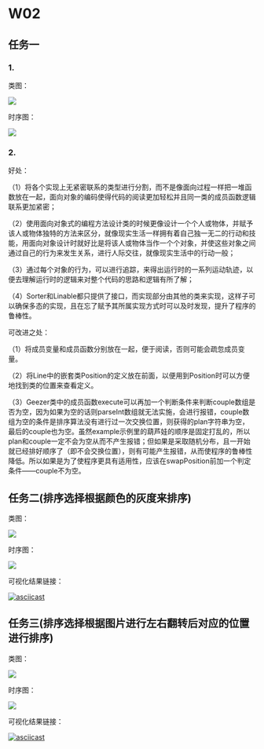 # W02

## 任务一

### 1.

类图：

![](http://www.plantuml.com/plantuml/png/NPBFKiCW4CRlF0L7wZIluDHUl7ZeMFNYU2396XafP61HQ_JTvGyqO2ui7xk_vLkoiyWDkfCaP93SMdhK1i4iXFhlGukHIir79XG-lsnMqMg3BEsFQ8IQw0Hua5nvyRUWzgxl9TJ0YA6yhfibLnNtay-XsJQaLgXRWEy2iSXH35cY-0Of2cVvzl5wMMcp9y27Ki1gFu2fbAMbiIQ5WiUPtVcbrhsJcHiBqNQIAY9ymU0Goi5gnMDuBs5fcX-q5IYqOYL8fBAZKvMoAQCCwXEN3bWzAUtCcE2llfECYMPBfotjM-QSWsPCeJfmOx0_ttFr7jvZxMc2icbVx7ArMDLwXQNf6eQMGxj2PeSipoMyV6wNbN0Tzb_q7DGtnl1pRRvqMPfwcTPcuFciT8sC-d-bNVTpJLDCegsav7mIdD6hhhkq92MWsgibBVrfHMhs3LlN9B83DRgJ_0C0)

时序图：

![](http://www.plantuml.com/plantuml/png/RPFFRjD04CRl-nGhvSmB-80gBZqIgU81h6HnBRdUi5whm2cehPMqJHfQXV2d0e8ABOMcaNeWX0HUnhjsJdq5PZDjR4Uv94xyVR_zPcPdBP2saE6MHqY5UnwhI9Vx0Or7E_7eCdtz8zt_fYvsg1rGXuUYIfw5B6IKBWkIzxkwVQmQFMgar7DzHkoAv0AaQVrLF1vJYg_a9bjdx2KpRqgFXUqx34xsfU0UDOZnqRqou48QMMbTCEOJvajNlg16D7lxAVbpeZ-Utaizxj3I8oza2rKoUQEYTqNLjd0HM0v5pME449EJFdY8jL6Bra99V2uPzTXJQL4rZ9RgL7iDE5ytEl6edlOF2SdA0Gmc1ax0vCRyEQEHMRsf3xvZYScWfs-wv7RIKD6nlkdZlxUJ9kIl6iiIsEIqvfzFQeWKhhCf2RPMNVzU12JflmyG39kKqJ1P3iNjQWu4fUv_JgTJtHtgrY0lnoVBV1TQWyTWxbLwXycoP_i5I_kN-jj32mvcPVjW2hO8sB8RYaIhFcpggw-poxEx20UHQaHBfCKFYxBdh19AbaVfvZaO4L8quaM0QhVjMfa7hbc6p4a9d9tidTyvyst7BF6qbKm7yVXCjxvalJSTpx4btv32zPrY-uUHwkpcRvfkdgZMK9rUm1nXh-BH5P2uaurm1OSIuEZh8xYS-cSVSs0crMd3YYAAf8EXcdO1ZLC0T1OMTsH-2dSiN9b2qlnY4R86nd3B-my0)

### 2.

好处：

（1）将各个实现上无紧密联系的类型进行分割，而不是像面向过程一样把一堆函数放在一起，面向对象的编码使得代码的阅读更加轻松并且同一类的成员函数逻辑联系更加紧密；

（2）使用面向对象式的编程方法设计类的时候更像设计一个个人或物体，并赋予该人或物体独特的方法来区分，就像现实生活一样拥有着自己独一无二的行动和技能，用面向对象设计时就好比是将该人或物体当作一个个对象，并使这些对象之间通过自己的行为来发生关系，进行人际交往，就像现实生活中的行动一般；

（3）通过每个对象的行为，可以进行追踪，来得出运行时的一系列运动轨迹，以便去理解运行时的逻辑来对整个代码的思路和逻辑有所了解；

（4）Sorter和Linable都只提供了接口，而实现部分由其他的类来实现，这样子可以确保多态的实现，且在忘了赋予其所属实现方式时可以及时发现，提升了程序的鲁棒性。

可改进之处：

（1）将成员变量和成员函数分别放在一起，便于阅读，否则可能会疏忽成员变量。

（2）将Line中的嵌套类Position的定义放在前面，以便用到Position时可以方便地找到类的位置来查看定义。

（3）Geezer类中的成员函数execute可以再加一个判断条件来判断couple数组是否为空，因为如果为空的话则parseInt数组就无法实施，会进行报错，couple数组为空的条件是排序算法没有进行过一次交换位置，则获得的plan字符串为空，最后的couple也为空。虽然example示例里的葫芦娃的顺序是固定打乱的，所以plan和couple一定不会为空从而不产生报错；但如果是采取随机分布，且一开始就已经排好顺序了（即不会交换位置），则有可能产生报错，从而使程序的鲁棒性降低。所以如果是为了使程序更具有适用性，应该在swapPosition前加一个判定条件——couple不为空。

## 任务二(排序选择根据颜色的灰度来排序)

类图：

![](http://www.plantuml.com/plantuml/png/hLHDZzCm4BtdLupsvABs5rIWfKYS5cdPmccr1oSPWeKR1tyiMmh_dN5if-EgtBPIvV7pcpUJDqvkdPVMXuDkcavBvs1lh4TxQe1-pqRre8tiXHhzuzFZq-eCE-A9jDzxgyO11lJtMeu4_YrYkz2s6hba5WB9CoTAOyg_v1GBhYEPYUrHO-TVIUnpKDsFgrhRUTkRG9tJVh3oU8VFgBUNHU0jtDni_rjgmN-MKjVws1ddKWFEIw-w6G3_7UCwuwb9SFDooOocVqbamOU3sIUHbcfEMetuTH9tj72SddMIrk4ymmGnHNp1BdZC1-m1I4QIKwUg-BrnoYipYX8afRA3WL5MP_iZ_i5eO_aT-cH6jqpf6rNJaGns3SCQsXeb2Jkqt2G2wT_Z2mUp9B4FAN9rUrCEcYj9iSSSxewfsRdmghu8o-DbRkqOdgg2qVeSkhFC5Bp8xh8hbP7OXhW4ISURzvPkB3UmL3bL-JgjrTZoMQdADAZQmz2oDuKv_L5ff17KMf4kLZK_WxMg77jpOCBWJB0T5W2S-etiT4bvG9Ua-6S1Dfi_xo353Vlur0VitQ_mFAg4PGyQMX7UR3QBZKq9m11QQ2NNS6PyBGiBbrqfrzpYs8U3_WS0)

时序图：

![](http://www.plantuml.com/plantuml/png/RLJ1Jjj04BtlLup4fLNffL9xyA52N3XLYeBw0IRP6gl6czfhqTvoW92KX4IbWG8HBOYMWY2aL6f38F0psRNp5nrx7SUXNEAnT-QzDpClE-DotU7UaaL8ZbaMpN6JsIuyU_vYq3qLdReideBkmX9-vDGXxppgKO29StztHMvy4kLj23F1CcrAz1nd3kO5Usl-vIs0EkABT9Qv6C1KbkQHqEOEio2ixjL7IIvpa0bJvXnARK9jRl8F0DcvsU5XAwXSHacEiG1J6TD-cvmFT-korPFD3gW4tSwpfH25MVaa2Pc6NxxwrvjolpNYivW1KxEMHvCi_sPBb7OcivOTKwdAU4x1eeI42fw-38Leu5AUnTSdu4G1iHcdOD4tN8DWuw-eRuchFy7TPx6t7vwIM1jMgqW30-kYC4lT_wkJrd1AE6P238Tv1H2T4iA9ueqw5-MIVxqZgskYlOihKRiX06fOAR8Ohjv0Q3NIA2jUSTAKJPVXbVhso9asfXSUHscHEiSq5ddqYY86tPfeL1KI4kEYefD4rN2rXi9IUgYT3r48FWa9xOAS2Rq61O-dPu0CQRU9rJ9kKPORWsunEAWI4fiACKRMYHOo7yLZ838iLkJwYVAQtzwMlvia5ZA14UhHej_N1P9gLZbPN5o97rieOt1zHeAxFLIWF3N6KY9IK4pFfu2meO_VWduVrobhxNIwYhJecHw0eb727yf7ysGitRxlczjjLQ9y_C2SSDAwuzBxjTYYAfJLYZp_FZmzYWMibt2P4pXng05zJtCUfsaOMJd68WKmBXel6ljSrWiPvfhSP2a1G8BsIJ9ZrE2l7iSeIiUWN_FxxK7lIDOEawdVjv46dCrpnxIDz0xHIgAnWbPI-6ZMsF-AHlGtHQKsFEXXyufB_6hwHxqK2pD6YtsG0K8AUL57Rygp0wLHwHMD3QH3euH_uA3T4VscQFrKknbqpySKwgA9M9YXGVIQji_4xKJ831RYxVqF)

可视化结果链接：

[![asciicast](https://asciinema.org/a/438514.svg)](https://asciinema.org/a/438514)

## 任务三(排序选择根据图片进行左右翻转后对应的位置进行排序)

类图：

![](http://www.plantuml.com/plantuml/png/hLJ1aXCX4BtFLt0aLl8Brfg39xTgJTIBvO7Cj2Er38mqusQD_hj0CsoJoitDXPv7ztjDly0T1kN3Cfckwur254Vd0_XB9-BlbzE3C4uDKjlmzTlc1SIO9Udx6BosenWXF1Xb8_XtfTelfvC1JfXfX5Vs4Ndj70iPzvEQa-0sfJEw8nZemwlHVLnq__Y_R1N_kRBTajexHDB0e8BkCo323qXhngaFWNcvpaop_KJ9adi0PHYIbiQEISNr_7cMzpdWU_6Gi_88sIw262kSeLy2b0rsY0_QgcZdfMdWmQ4Esbcv1iIqVecHfMpMAIVqYp8BI4P_xonMAxv7BPDJ_LQCMt7YADaqNc7PE3QvZ6axm9c3HIKIJ1HXs-zSWkv6KMgxXFldGrIJsUNchr4FMnBP0Sc8IwENh2WXrkbuzxGLlJClpFCIP1d_LhH_lWAdtkJDdIWHt3llrJERTctWqf0OMXk7ozwgppYYv64yiRj3jk3Do_HU6uXcDUIvNcvQWYkGe3njBfsXmKtyvg9RV0zrZAX_0zkj9GT0ekBlYTZj_hmL57VitMets9FHu6HsmSgWEl9RlDdjwhIxDH0keYMnLZkUcIvxHeYcVg-ItHtOOPdCFm00)

时序图：

![](http://www.plantuml.com/plantuml/png/RLJ1Rjj64BtlLmpWIzgwXnIe3pmKWIyv5J0Kz0COQyiGeRWgkOJJcm-9OpMI9IIndTX24WTkKnk9egPeAyjHyZFS9VaN7UrGr2hMQPUScVVUp3poHYpTI2QDWB5D4GHyK_eYZE6xxzVIqRaQTlNsERWnDF2bv17x9U491rY8PqVtivTdnRD_O9e93LT6_ZtcRaeHOMP-_33xy0c0Wl8ENnSnNc2bnkj86Sf81A3t7gjnTvOKYmYvCELcn7d8U2Xz-Ij0xUPwyRgVjpwOfCYx3IiRVdYtYXT7NTqVw_qXK88RraLZYYA2UfM4JCMpbzdb4_sYF-CBX0Shwq72gwpiuu7QURwOjHNvf6eZYPe1PsoguDiV00y7OYvh-FWDHER2GY4v1FndwK2-zv_g7gYBV_FFJzNn2umkb9eA5zkmIYYJcbNlBzJuASxO9B6oAooccmCUrfjhZSTNUQkXu7pLxY5ZNYII9gZX3WfHsnyfhdPtiildklrG3OwGYlRA06ZC5ba9r-qXDEapMQKzgfv2lWK_qhjhqIfugt1xTOfnzokJRbH6ldT7caSKauuwgjScH1I0grQFsoQOZlQM30ALcsWbltZGmGuiuJoiJsaOdeoH9r5UfTI1PYBdusAemVOqGv_etTxrjQ-lhrN-PZDCLjeO0MTcDHQuPUuMQh7Tqe_EoDtPu53_lRyKW-GvvVbJara3ekzdslmV1oWilNpByi_7-KcRd3p78o4sN23SkWNbWFhjLJwPe1bqPs0NqCqnfsqX8YBvr_Ih2oohcIKkgKKRRWHk-AK3FnrIENrBIoQ7Yt2Zc7zPYmrJeMwtzBlVY_FJKioZ7Tps0avvTO3Vuvk9v3QCRht18WAmYiW7rFEMszmGiIzzOGa0bW_EgecZXkp1cnA5TAIJJZOPfEDJtNbTxU2gpnoGuXQ-2prxfsWsrRkFPYC6D5ZvBH6HcZnHhKvnCiRsYKtzjP-TZkSyWV3iHI_XW2c9VjzDHzlwxGdf9CsgjpTtT3uOgic-wlz9-qb7x-OavGyFUP3E0VEuO2VxBydO3InC6i7_)

可视化结果链接：

[![asciicast](https://asciinema.org/a/438519.svg)](https://asciinema.org/a/438519)
